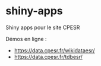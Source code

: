 # shiny-apps
Shiny apps pour le site CPESR

Démos en ligne : 

- https://data.cpesr.fr/wikidataesr/
- https://data.cpesr.fr/tdbesr/
